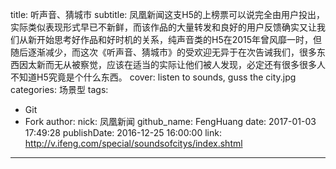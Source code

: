 title: 听声音、猜城市
subtitle: 凤凰新闻这支H5的上榜票可以说完全由用户投出，实际类似表现形式早已不新鲜，而该作品的大量转发和良好的用户反馈确实又让我们从新开始思考好作品和好时机的关系，纯声音类的H5在2015年曾风靡一时，但随后逐渐减少，而这次《听声音、猜城市》的受欢迎无异于在次告诫我们，很多东西因太新而无从被察觉，应该在适当的实际让他们被人发现，必定还有很多很多人不知道H5究竟是个什么东西。
cover: listen to sounds, guss the city.jpg
categories: 场景型
tags:
  - Git
  - Fork
author:
  nick: 凤凰新闻
  github_name: FengHuang
date: 2017-01-03 17:49:28
publishDate: 2016-12-25 16:00:00
link: http://v.ifeng.com/special/soundsofcitys/index.shtml
---
